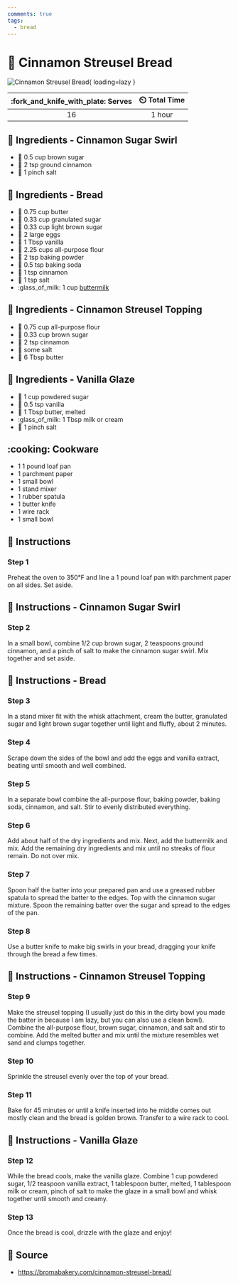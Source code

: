 ```yaml
---
comments: true
tags:
  - bread
---
```

# :bread: Cinnamon Streusel Bread

![Cinnamon Streusel Bread](../assets/images/cinnamon-streusel-bread.png){ loading=lazy }

| :fork_and_knife_with_plate: Serves | :timer_clock: Total Time |
|:----------------------------------:|:-----------------------: |
| 16 | 1 hour |

## :salt: Ingredients - Cinnamon Sugar Swirl

- :maple_leaf: 0.5 cup brown sugar
- :custard: 2 tsp ground cinnamon
- :salt: 1 pinch salt

## :salt: Ingredients - Bread

- :butter: 0.75 cup butter
- :candy: 0.33 cup granulated sugar
- :maple_leaf: 0.33 cup light brown sugar
- :egg: 2 large eggs
- :icecream: 1 Tbsp vanilla
- :ear_of_rice: 2.25 cups all-purpose flour
- :dash: 2 tsp baking powder
- :cup_with_straw: 0.5 tsp baking soda
- :custard: 1 tsp cinnamon
- :salt: 1 tsp salt
- :glass_of_milk: 1 cup [buttermilk][1]

## :salt: Ingredients - Cinnamon Streusel Topping

- :ear_of_rice: 0.75 cup all-purpose flour
- :maple_leaf: 0.33 cup brown sugar
- :custard: 2 tsp cinnamon
- :salt: some salt
- :butter: 6 Tbsp butter

## :salt: Ingredients - Vanilla Glaze

- :candy: 1 cup powdered sugar
- :icecream: 0.5 tsp vanilla
- :butter: 1 Tbsp butter, melted
- :glass_of_milk: 1 Tbsp milk or cream
- :salt: 1 pinch salt

## :cooking: Cookware

- 1 1 pound loaf pan
- 1 parchment paper
- 1 small bowl
- 1 stand mixer
- 1 rubber spatula
- 1 butter knife
- 1 wire rack
- 1 small bowl

## :pencil: Instructions

### Step 1

Preheat the oven to 350°F and line a 1 pound loaf pan with parchment paper on all sides. Set aside.

## :pencil: Instructions - Cinnamon Sugar Swirl

### Step 2

In a small bowl, combine 1/2 cup brown sugar, 2 teaspoons ground cinnamon, and a pinch of salt to make the cinnamon
sugar swirl. Mix together and set aside.

## :pencil: Instructions - Bread

### Step 3

In a stand mixer fit with the whisk attachment, cream the butter, granulated sugar and light brown sugar together until
light and fluffy, about 2 minutes.

### Step 4

Scrape down the sides of the bowl and add the eggs and vanilla extract, beating until smooth and well combined.

### Step 5

In a separate bowl combine the all-purpose flour, baking powder, baking soda, cinnamon, and salt. Stir to evenly
distributed everything.

### Step 6

Add about half of the dry ingredients and mix. Next, add the buttermilk and mix. Add the remaining dry ingredients and
mix until no streaks of flour remain. Do not over mix.

### Step 7

Spoon half the batter into your prepared pan and use a greased rubber spatula to spread the batter to the edges. Top
with the cinnamon sugar mixture. Spoon the remaining batter over the sugar and spread to the edges of the pan.

### Step 8

Use a butter knife to make big swirls in your bread, dragging your knife through the bread a few times.

## :pencil: Instructions - Cinnamon Streusel Topping

### Step 9

Make the streusel topping (I usually just do this in the dirty bowl you made the batter in because I am lazy, but you
can also use a clean bowl). Combine the all-purpose flour, brown sugar, cinnamon, and salt and stir to combine. Add the
melted butter and mix until the mixture resembles wet sand and clumps together.

### Step 10

Sprinkle the streusel evenly over the top of your bread.

### Step 11

Bake for 45 minutes or until a knife inserted into he middle comes out mostly clean and the bread is golden brown.
Transfer to a wire rack to cool.

## :pencil: Instructions - Vanilla Glaze

### Step 12

While the bread cools, make the vanilla glaze. Combine 1 cup powdered sugar, 1/2 teaspoon vanilla extract, 1 tablespoon
butter, melted, 1 tablespoon milk or cream, pinch of salt to make the glaze in a small bowl and whisk together until
smooth and creamy.

### Step 13

Once the bread is cool, drizzle with the glaze and enjoy!

## :link: Source

- <https://bromabakery.com/cinnamon-streusel-bread/>

[1]: <../ingredients/buttermilk.md>
